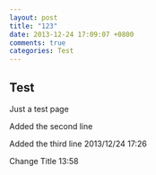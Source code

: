 ```yaml
---
layout: post
title: "123"
date: 2013-12-24 17:09:07 +0800
comments: true
categories: Test
---
```


## Test

Just a test page

Added the second line

Added the third line 2013/12/24 17:26

Change Title 13:58

